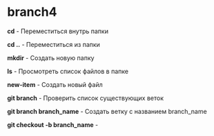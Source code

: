 # branch4 #







**cd** - Переместиться внутрь папки

**cd ..** - Переместиться из папки

**mkdir** - Создать новую папку

**ls** - Просмотреть список файлов в папке

**new-item** - Создать новый файл

**git branch** - Проверить список существующих веток

**git branch branch_name** - Создать ветку с названием branch_name

**git checkout -b branch_name** - 

